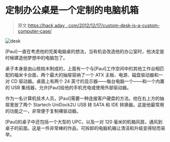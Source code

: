 # 定制办公桌是一个定制的电脑机箱

> 原文:[https://hack aday . com/2012/12/17/custom-desk-is-a-custom-computer-case/](https://hackaday.com/2012/12/17/custom-desk-is-a-custom-computer-case/)

![desk](../Images/3908246d7dd98d4912362e87a1360c52.png)

[Paul]一直在考虑他的完美电脑桌的想法，当有机会改造他的办公室时，他决定是时候建造他梦想中的电脑包了。

桌子本身是由山核桃木制成的，上面有一个与[Paul]工作空间中的其他工作台相匹配的福米卡台面，两个最大的抽屉容纳了一个 ATX 主板、电源、磁盘驱动器和一对 CD 驱动器。桌面上有两个 24 英寸的显示器——每台电脑一个——和一个内置的 USB 集线器，允许[Paul]给他的手机充电或使用外部驱动器。

作为一名计算机技术人员，[Paul]需要一种连接客户硬盘的方法。他在右上方的抽屉里放了两个 Startech UniDock2U USB 转 SATA 和 IDE 转换器。这是他最常用的功能之一，非常便于复制裸驱动器。

[Paul]的桌子中还包括一个大型的 UPC，以及一对 120 毫米的机箱风扇，通风到桌子的前面。这是一件非常棒的作品，可拆卸的电脑机箱让清洁和升级变得轻而易举。